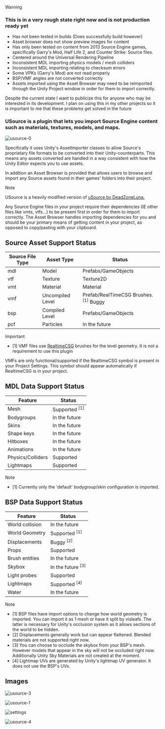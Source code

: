 >[!WARNING]
>### This is in a very rough state right now and is not production ready yet
>- Has not been tested in builds (Does successfully build however)
>- Asset browser does not show preview images for content
>- Has only been tested on content from 2013 Source Engine games, specifically Garry's Mod, Half Life 2, and Counter Strike: Source files.
>- Centered around the Universal Rendering Pipeline
>- Inconsistent MDL importing physics models / mesh colliders
>- Inconsistent MDL importing relating to checksum errors
>- Some VPKs (Garry's Mod) are not read properly
>- BSP/VMF angles are not converted correctly
>- Assets imported using the Asset Browser may need to be reimported through the Unity Project window in order for them to import correctly.  
>
>Despite the current state I want to publicize this for anyone who may be interested in its development. I plan on using this in my other projects so it is important to me that these problems get solved in the future

### USource is a plugin that lets you import Source Engine content such as materials, textures, models, and maps.
![usource-0](https://github.com/user-attachments/assets/cc022212-b615-4992-a03c-e6da600fa4de)

Specifically it uses Unity's AssetImporter classes to allow Source's proprietary file formats to be converted into their Unity-counterparts. This means any assets converted are handled in a way consistent with how the Unity Editor expects you to use assets. 

In addition an Asset Browser is provided that allows users to browse and import any Source assets found in their games' folders into their project.


>[!NOTE]
>USource is a heavily modified version of [uSource by DeadZoneLuna.](https://github.com/DeadZoneLuna/uSource)
>
>Any Source Engine files in your project require their dependencies (IE other files like vmts, vtfs...) to be present first in order for them to import correctly. The Asset Browser handles importing dependencies for you and should be your primary means of getting content in your project, as opposed to copy/pasting with your clipboard.

## Source Asset Support Status
|Source File Type|Asset Type|Status|
|-|-|-|
|mdl|Model|Prefabs/GameObjects|
|vtf|Texture|Texture2D|
|vmt|Material|Material|
|vmf|Uncompiled Level|Prefab/RealTimeCSG Brushes. <sup>[1]</sup> Buggy|
|bsp|Compiled Level|Prefabs/GameObjects|
|pcf|Particles|In the future|

>[!IMPORTANT]
>- [1] VMF files use [RealtimeCSG](https://realtimecsg.com/) brushes for the level geometry. It is not a requirement to use this plugin
>
>VMFs are only functional/supported if the RealtimeCSG symbol is present in your Project Settings. This symbol should appear automatically if RealtimeCSG is in your project.

## MDL Data Support Status
|Feature|Status|
|-|-|
|Mesh|Supported <sup>[1]</sup>|
|Bodygroups|In the future|
|Skins|In the future|
|Shape keys|In the future|
|Hitboxes|In the future|
|Animations|In the future|
|Physics/Colliders|Supported|
|Lightmaps|Supported|

>[!NOTE]
>- [1] Currently only the 'default' bodygroup/skin configuration is imported.

## BSP Data Support Status
|Feature|Status|
|-|-|
|World collision|In the future|
|World Geometry|Supported <sup>[1]</sup>|
|Displacements|Buggy <sup>[2]</sup>|
|Props|Supported|
|Brush entities|In the future|
|Skybox|In the future <sup>[3]</sup>|
|Light probes|Supported|
|Lightmaps|Supported <sup>[4]</sup>|
|Water|In the future|

>[!NOTE]
>- [1] BSP files have import options to change how world geometry is imported. You can import it as 1 mesh or have it split by visleafs. The latter is necessary for Unity's occlusion system as it allows sections of the world to be hidden.
>- [2] Displacements generally work but can appear flattened. Blended materials are not supported right now.
>- [3] You can choose to occlude the skybox from your BSP's mesh. However models that appear in the sky will not be occluded right now. Additionally Unity Sky Materials are not created at the moment.
>- [4] Lightmap UVs are generated by Unity's lightmap UV generator. It does not use the BSP's UVs.

## Images
![usource-3](https://github.com/user-attachments/assets/cb28e4f3-fc0a-4d65-a300-def4af2ae36a)

![usource-1](https://github.com/user-attachments/assets/2d0117d5-7019-4747-b6ed-2aed1f2a7844)

![settings](https://github.com/user-attachments/assets/176fc16e-2bbb-4ab7-ad97-5dfd5c576157)

![usource-4](https://github.com/user-attachments/assets/9d37d368-abac-4605-bb85-280d88dff75f)

